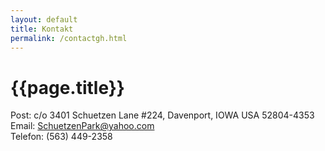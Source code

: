 ```yaml
---
layout: default
title: Kontakt
permalink: /contactgh.html
---
```


# {{page.title}}

<div>Post: c/o 3401 Schuetzen Lane #224, Davenport, IOWA USA 52804-4353</div>
<div>Email: <a href="mailto:SchuetzenPark@yahoo.com">SchuetzenPark@yahoo.com</a></div>
<div>Telefon: (563) 449-2358</div>

